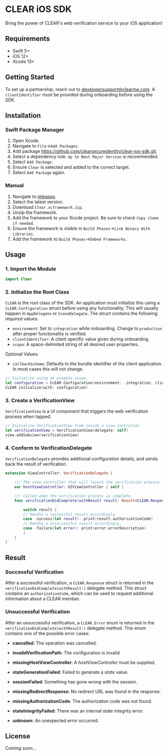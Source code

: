 # CLEAR iOS SDK

Bring the power of CLEAR's web verification service to your iOS application!

## Requirements

* Swift 5+
* iOS 12+
* Xcode 13+

## Getting Started

To set up a partnership, reach out to developersupport@clearme.com. A `clientIdentifier` must be provided during onboarding before using the SDK.

## Installation

### Swift Package Manager

1. Open Xcode.
2. Navigate to `File`->`Add Packages`.
3. Add package https://github.com/clearsecureidentity/clear-ios-sdk.git.
4. Select a dependency rule. `Up to Next Major Version` is recommended.
5. Select `Add Package`.
6. Ensure `Clear` is selected and added to the correct target.
7. Select `Add Package` again.

### Manual

1. Navigate to [releases](https://github.com/clearsecureidentity/clear-ios-sdk/releases).
2. Select the latest version.
3. Download `Clear.xcframework.zip`.
4. Unzip the framework.
5. Add the framework to your Xcode project. Be sure to check `Copy items if needed`.
6. Ensure the framework is visible in `Build Phases`->`Link Binary With Libraries`.
7. Add the framework to `Build Phases`->`Embed Frameworks`.

## Usage

### 1. Import the Module

```swift
import Clear
```

### 2. Initialize the Root Class

`CLEAR` is the root class of the SDK. An application must initialize this using a `CLEAR.Configuration` struct before using any functionality. This will usually happen in `AppDelegate` or `SceneDelegate`. The struct contains the following required values:

* `environment`: Set to `integration` while onboarding. Change to `production` after proper functionality is verified.
* `clientIdentifier`: A client specific value given during onboarding.
* `scope`: A space-delimited string of all desired user properties.

Optional Values:
* `callbackScheme`: Defaults to the bundle identifier of the client application. In most cases this will not change.

```swift
// Initialize using an example scope.
let configuration = CLEAR.Configuration(environment: .integration, clientIdentifier: "my-client-id", scope: "email given_name")
CLEAR.initialize(with: configuration)
```

### 3. Create a VerificationView

`VerificationView` is a UI component that triggers the web verification process when tapped.

```swift
// Initialize VerificationView from inside a view controller.
let verificationView = VerificationView(delegate: self)
view.addSubview(verificationView)
```

### 4. Conform to VerificationDelegate

`VerificationDelegate` provides additional configuration details, and sends back the result of verification.

```swift
extension ViewController: VerificationDelegate {

    /// The view controller that will launch the verification process.
    var hostViewController: UIViewController { self }

    /// Called when the verification process is complete.
    func verificationDidComplete(withResult result: Result<CLEAR.Response, CLEAR.Error>) {

        switch result {
        // Handle a successful result accordingly.
        case .success(let result): print(result.authorizationCode)
        // Handle a unsuccessful result accordingly.
        case .failure(let error): print(error.errorDescription)
        }
    }
}
```

## Result

### Successful Verification

After a successful verification, a `CLEAR.Response` struct is returned in the `verificationDidComplete(withResult:)` delegate method. This struct contains an `authorizationCode`, which can be used to request additional information about a CLEAR member.

### Unsuccessful Verification

After an unsuccessful verification, a `CLEAR.Error` enum is returned in the `verificationDidComplete(withResult:)` delegate method. This enum contains one of the possible error cases:
            
* **cancelled**: The operation was cancelled.

* **invalidVerificationPath**: The configuration is invalid.

* **missingHostViewController**: A *hostViewController* must be supplied.

* **stateGenerationFailed**: Failed to generate a *state* value.

* **sessionFailed**: Something has gone wrong with the session.

* **missingRedirectResponse**: No redirect URL was found in the response.

* **missingAuthorizationCode**: The authorization code was not found.

* **stateIntegrityFailed**: There was an internal state integrity error.

* **unknown**: An unexpected error occurred.

## License

Coming soon...
